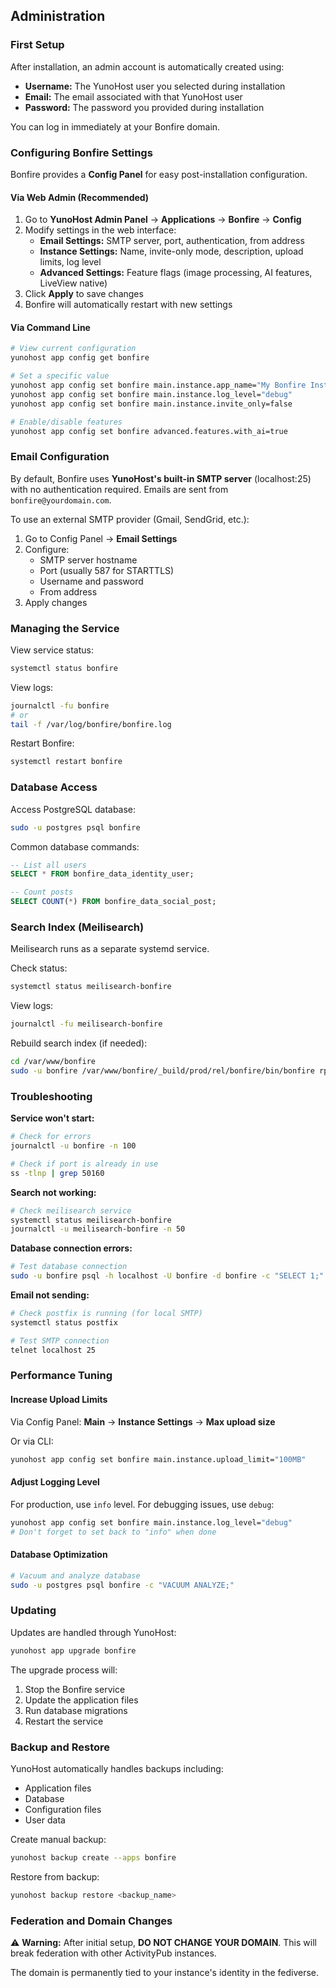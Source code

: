 ## Administration

### First Setup

After installation, an admin account is automatically created using:
- **Username:** The YunoHost user you selected during installation
- **Email:** The email associated with that YunoHost user
- **Password:** The password you provided during installation

You can log in immediately at your Bonfire domain.

### Configuring Bonfire Settings

Bonfire provides a **Config Panel** for easy post-installation configuration.

#### Via Web Admin (Recommended)

1. Go to **YunoHost Admin Panel** → **Applications** → **Bonfire** → **Config**
2. Modify settings in the web interface:
   - **Email Settings:** SMTP server, port, authentication, from address
   - **Instance Settings:** Name, invite-only mode, description, upload limits, log level
   - **Advanced Settings:** Feature flags (image processing, AI features, LiveView native)
3. Click **Apply** to save changes
4. Bonfire will automatically restart with new settings

#### Via Command Line

```bash
# View current configuration
yunohost app config get bonfire

# Set a specific value
yunohost app config set bonfire main.instance.app_name="My Bonfire Instance"
yunohost app config set bonfire main.instance.log_level="debug"
yunohost app config set bonfire main.instance.invite_only=false

# Enable/disable features
yunohost app config set bonfire advanced.features.with_ai=true
```

### Email Configuration

By default, Bonfire uses **YunoHost's built-in SMTP server** (localhost:25) with no authentication required. Emails are sent from `bonfire@yourdomain.com`.

To use an external SMTP provider (Gmail, SendGrid, etc.):

1. Go to Config Panel → **Email Settings**
2. Configure:
   - SMTP server hostname
   - Port (usually 587 for STARTTLS)
   - Username and password
   - From address
3. Apply changes

### Managing the Service

View service status:
```bash
systemctl status bonfire
```

View logs:
```bash
journalctl -fu bonfire
# or
tail -f /var/log/bonfire/bonfire.log
```

Restart Bonfire:
```bash
systemctl restart bonfire
```

### Database Access

Access PostgreSQL database:
```bash
sudo -u postgres psql bonfire
```

Common database commands:
```sql
-- List all users
SELECT * FROM bonfire_data_identity_user;

-- Count posts
SELECT COUNT(*) FROM bonfire_data_social_post;
```

### Search Index (Meilisearch)

Meilisearch runs as a separate systemd service.

Check status:
```bash
systemctl status meilisearch-bonfire
```

View logs:
```bash
journalctl -fu meilisearch-bonfire
```

Rebuild search index (if needed):
```bash
cd /var/www/bonfire
sudo -u bonfire /var/www/bonfire/_build/prod/rel/bonfire/bin/bonfire rpc "Bonfire.Search.Indexer.maybe_reindex_all()"
```

### Troubleshooting

**Service won't start:**
```bash
# Check for errors
journalctl -u bonfire -n 100

# Check if port is already in use
ss -tlnp | grep 50160
```

**Search not working:**
```bash
# Check meilisearch service
systemctl status meilisearch-bonfire
journalctl -u meilisearch-bonfire -n 50
```

**Database connection errors:**
```bash
# Test database connection
sudo -u bonfire psql -h localhost -U bonfire -d bonfire -c "SELECT 1;"
```

**Email not sending:**
```bash
# Check postfix is running (for local SMTP)
systemctl status postfix

# Test SMTP connection
telnet localhost 25
```

### Performance Tuning

#### Increase Upload Limits

Via Config Panel: **Main** → **Instance Settings** → **Max upload size**

Or via CLI:
```bash
yunohost app config set bonfire main.instance.upload_limit="100MB"
```

#### Adjust Logging Level

For production, use `info` level. For debugging issues, use `debug`:
```bash
yunohost app config set bonfire main.instance.log_level="debug"
# Don't forget to set back to "info" when done
```

#### Database Optimization

```bash
# Vacuum and analyze database
sudo -u postgres psql bonfire -c "VACUUM ANALYZE;"
```

### Updating

Updates are handled through YunoHost:
```bash
yunohost app upgrade bonfire
```

The upgrade process will:
1. Stop the Bonfire service
2. Update the application files
3. Run database migrations
4. Restart the service

### Backup and Restore

YunoHost automatically handles backups including:
- Application files
- Database
- Configuration files
- User data

Create manual backup:
```bash
yunohost backup create --apps bonfire
```

Restore from backup:
```bash
yunohost backup restore <backup_name>
```

### Federation and Domain Changes

⚠️ **Warning:** After initial setup, **DO NOT CHANGE YOUR DOMAIN**. This will break federation with other ActivityPub instances.

The domain is permanently tied to your instance's identity in the fediverse.
